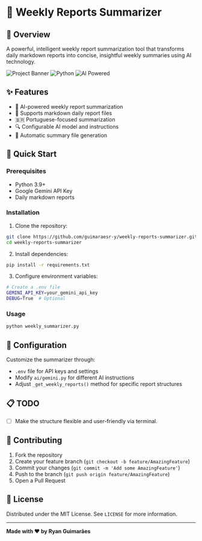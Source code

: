 # 📝 Weekly Reports Summarizer 

## 🌟 Overview

A powerful, intelligent weekly report summarization tool that transforms daily markdown reports into concise, insightful weekly summaries using AI technology.

![Project Banner](https://img.shields.io/badge/version-0.1.0-blue.svg)
![Python](https://img.shields.io/badge/python-3.8+-green.svg)
![AI Powered](https://img.shields.io/badge/AI-Gemini-orange.svg)

## ✨ Features

- 🤖 AI-powered weekly report summarization
- 📂 Supports markdown daily report files
- 🇧🇷 Portuguese-focused summarization
- 🔍 Configurable AI model and instructions
- 💾 Automatic summary file generation

## 🚀 Quick Start

### Prerequisites

- Python 3.9+
- Google Gemini API Key
- Daily markdown reports

### Installation

1. Clone the repository:
```bash
git clone https://github.com/guimaraesr-y/weekly-reports-summarizer.git
cd weekly-reports-summarizer
```

2. Install dependencies:
```bash
pip install -r requirements.txt
```

3. Configure environment variables:
```bash
# Create a .env file
GEMINI_API_KEY=your_gemini_api_key
DEBUG=True  # Optional
```

### Usage

```bash
python weekly_summarizer.py
```

## 🔧 Configuration

Customize the summarizer through:
- `.env` file for API keys and settings
- Modify `ai/gemini.py` for different AI instructions
- Adjust `_get_weekly_reports()` method for specific report structures

## 📋 TODO

- [ ] Make the structure flexible and user-friendly via terminal.

## 🤝 Contributing

1. Fork the repository
2. Create your feature branch (`git checkout -b feature/AmazingFeature`)
3. Commit your changes (`git commit -m 'Add some AmazingFeature'`)
4. Push to the branch (`git push origin feature/AmazingFeature`)
5. Open a Pull Request

## 📄 License

Distributed under the MIT License. See `LICENSE` for more information.

---

**Made with ❤️ by Ryan Guimarães**